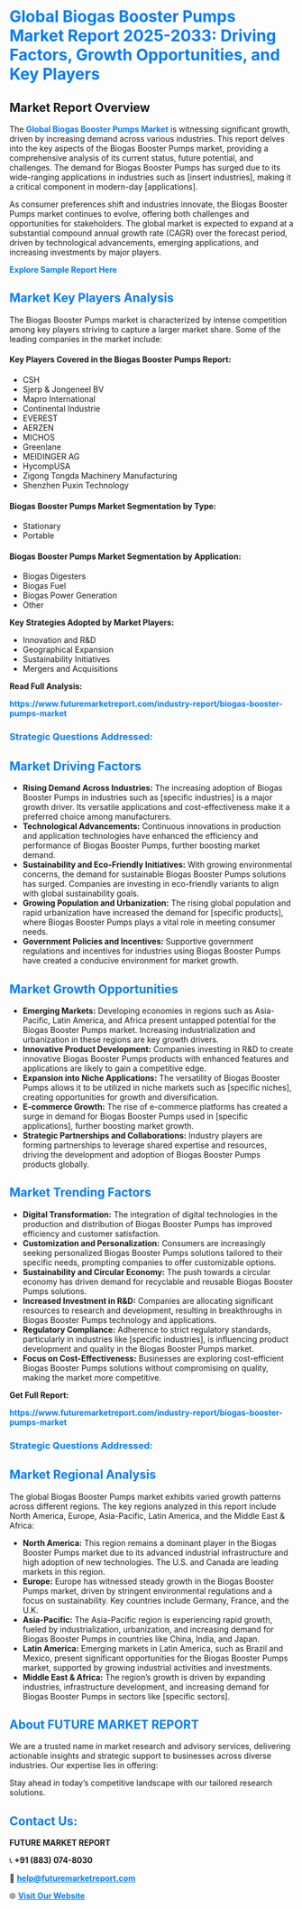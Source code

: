 <h1 style="color: #007BFF;">Global Biogas Booster Pumps Market Report 2025-2033: Driving Factors, Growth Opportunities, and Key Players</h1>

<section id="overview">
<h2>Market Report Overview</h2>
<p>The <a href="https://www.futuremarketreport.com/industry-report/biogas-booster-pumps-market" style="color: #007BFF; text-decoration: none;"><strong>Global Biogas Booster Pumps Market</strong></a> is witnessing significant growth, driven by increasing demand across various industries. This report delves into the key aspects of the Biogas Booster Pumps market, providing a comprehensive analysis of its current status, future potential, and challenges. The demand for Biogas Booster Pumps has surged due to its wide-ranging applications in industries such as [insert industries], making it a critical component in modern-day [applications].</p>
<p>As consumer preferences shift and industries innovate, the Biogas Booster Pumps market continues to evolve, offering both challenges and opportunities for stakeholders. The global market is expected to expand at a substantial compound annual growth rate (CAGR) over the forecast period, driven by technological advancements, emerging applications, and increasing investments by major players.</p>
</section>

<section id="overview">
<p><a href="https://www.futuremarketreport.com/request-sample/reportId=59648" style="color: #007BFF; text-decoration: none;"><strong>Explore Sample Report Here</strong></a></p>
</section>

<section id="key-players">
<h2 style="color: #007BFF;">Market Key Players Analysis</h2>
<p>The Biogas Booster Pumps market is characterized by intense competition among key players striving to capture a larger market share. Some of the leading companies in the market include:</p>
<h4>Key Players Covered in the Biogas Booster Pumps Report:</h4>
<ul><li>CSH</li><li>Sjerp &amp; Jongeneel BV</li><li>Mapro International</li><li>Continental Industrie</li><li>EVEREST</li><li>AERZEN</li><li>MICHOS</li><li>Greenlane</li><li>MEIDINGER AG</li><li>HycompUSA</li><li>Zigong Tongda Machinery Manufacturing</li><li>Shenzhen Puxin Technology</li></ul>
<h4>Biogas Booster Pumps Market Segmentation by Type:</h4>
<ul><li>Stationary</li><li>Portable</li></ul>

<h4>Biogas Booster Pumps Market Segmentation by Application:</h4>
<ul><li>Biogas Digesters</li><li>Biogas Fuel</li><li>Biogas Power Generation</li><li>Other</li></ul>
<p><strong>Key Strategies Adopted by Market Players:</strong></p>
<ul>
<li>Innovation and R&D</li>
<li>Geographical Expansion</li>
<li>Sustainability Initiatives</li>
<li>Mergers and Acquisitions</li>
</ul>
</section>

<section>
<p><strong>Read Full Analysis: </strong></p><a href="https://www.futuremarketreport.com/industry-report/biogas-booster-pumps-market" style="color: #007BFF; text-decoration: none;"><strong>https://www.futuremarketreport.com/industry-report/biogas-booster-pumps-market</strong></a>
<h3 style="color: #007BFF;">Strategic Questions Addressed:</h3>
</section>

<section id="driving-factors">
<h2 style="color: #007BFF;">Market Driving Factors</h2>
<ul>
<li><strong>Rising Demand Across Industries:</strong> The increasing adoption of Biogas Booster Pumps in industries such as [specific industries] is a major growth driver. Its versatile applications and cost-effectiveness make it a preferred choice among manufacturers.</li>
<li><strong>Technological Advancements:</strong> Continuous innovations in production and application technologies have enhanced the efficiency and performance of Biogas Booster Pumps, further boosting market demand.</li>
<li><strong>Sustainability and Eco-Friendly Initiatives:</strong> With growing environmental concerns, the demand for sustainable Biogas Booster Pumps solutions has surged. Companies are investing in eco-friendly variants to align with global sustainability goals.</li>
<li><strong>Growing Population and Urbanization:</strong> The rising global population and rapid urbanization have increased the demand for [specific products], where Biogas Booster Pumps plays a vital role in meeting consumer needs.</li>
<li><strong>Government Policies and Incentives:</strong> Supportive government regulations and incentives for industries using Biogas Booster Pumps have created a conducive environment for market growth.</li>
</ul>
</section>

<section id="growth-opportunities">
<h2 style="color: #007BFF;">Market Growth Opportunities</h2>
<ul>
<li><strong>Emerging Markets:</strong> Developing economies in regions such as Asia-Pacific, Latin America, and Africa present untapped potential for the Biogas Booster Pumps market. Increasing industrialization and urbanization in these regions are key growth drivers.</li>
<li><strong>Innovative Product Development:</strong> Companies investing in R&D to create innovative Biogas Booster Pumps products with enhanced features and applications are likely to gain a competitive edge.</li>
<li><strong>Expansion into Niche Applications:</strong> The versatility of Biogas Booster Pumps allows it to be utilized in niche markets such as [specific niches], creating opportunities for growth and diversification.</li>
<li><strong>E-commerce Growth:</strong> The rise of e-commerce platforms has created a surge in demand for Biogas Booster Pumps used in [specific applications], further boosting market growth.</li>
<li><strong>Strategic Partnerships and Collaborations:</strong> Industry players are forming partnerships to leverage shared expertise and resources, driving the development and adoption of Biogas Booster Pumps products globally.</li>
</ul>
</section>

<section id="trending-factors">
<h2 style="color: #007BFF;">Market Trending Factors</h2>
<ul>
<li><strong>Digital Transformation:</strong> The integration of digital technologies in the production and distribution of Biogas Booster Pumps has improved efficiency and customer satisfaction.</li>
<li><strong>Customization and Personalization:</strong> Consumers are increasingly seeking personalized Biogas Booster Pumps solutions tailored to their specific needs, prompting companies to offer customizable options.</li>
<li><strong>Sustainability and Circular Economy:</strong> The push towards a circular economy has driven demand for recyclable and reusable Biogas Booster Pumps solutions.</li>
<li><strong>Increased Investment in R&D:</strong> Companies are allocating significant resources to research and development, resulting in breakthroughs in Biogas Booster Pumps technology and applications.</li>
<li><strong>Regulatory Compliance:</strong> Adherence to strict regulatory standards, particularly in industries like [specific industries], is influencing product development and quality in the Biogas Booster Pumps market.</li>
<li><strong>Focus on Cost-Effectiveness:</strong> Businesses are exploring cost-efficient Biogas Booster Pumps solutions without compromising on quality, making the market more competitive.</li>
</ul>
</section>

<section>
<p><strong>Get Full Report: </strong></p><a href="https://www.futuremarketreport.com/industry-report/biogas-booster-pumps-market" style="color: #007BFF; text-decoration: none;"><strong>https://www.futuremarketreport.com/industry-report/biogas-booster-pumps-market</strong></a>
<h3 style="color: #007BFF;">Strategic Questions Addressed:</h3>
</section>


<section id="regional-analysis">
<h2 style="color: #007BFF;">Market Regional Analysis</h2>
<p>The global Biogas Booster Pumps market exhibits varied growth patterns across different regions. The key regions analyzed in this report include North America, Europe, Asia-Pacific, Latin America, and the Middle East & Africa:</p>
<ul>
<li><strong>North America:</strong> This region remains a dominant player in the Biogas Booster Pumps market due to its advanced industrial infrastructure and high adoption of new technologies. The U.S. and Canada are leading markets in this region.</li>
<li><strong>Europe:</strong> Europe has witnessed steady growth in the Biogas Booster Pumps market, driven by stringent environmental regulations and a focus on sustainability. Key countries include Germany, France, and the U.K.</li>
<li><strong>Asia-Pacific:</strong> The Asia-Pacific region is experiencing rapid growth, fueled by industrialization, urbanization, and increasing demand for Biogas Booster Pumps in countries like China, India, and Japan.</li>
<li><strong>Latin America:</strong> Emerging markets in Latin America, such as Brazil and Mexico, present significant opportunities for the Biogas Booster Pumps market, supported by growing industrial activities and investments.</li>
<li><strong>Middle East & Africa:</strong> The region’s growth is driven by expanding industries, infrastructure development, and increasing demand for Biogas Booster Pumps in sectors like [specific sectors].</li>
</ul>
</section>

<footer>
<h2 style="color: #007BFF;">About FUTURE MARKET REPORT</h2>
<p>We are a trusted name in market research and advisory services, delivering actionable insights and strategic support to businesses across diverse industries. Our expertise lies in offering:</p>

<p>Stay ahead in today’s competitive landscape with our tailored research solutions.</p>

<h2 style="color: #007BFF;">Contact Us:</h2>
<p><strong>FUTURE MARKET REPORT</strong></p>
<p>📞 <strong>+91 (883) 074-8030</strong></p>
<p>📧 <strong><a href="mailto:help@futuremarketreport.com" style="color: #007BFF;">help@futuremarketreport.com</a></strong></p>
<p>🌐 <strong><a href="https://www.futuremarketreport.com/" style="color: #007BFF;">Visit Our Website</a></strong></p>
</footer>